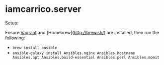 iamcarrico.server
=================

Setup:

Ensure [Vagrant](https://www.vagrantup.com/) and [Homebrew[(http://brew.sh/) are installed, then run the following:

* `brew install ansible`
* `ansible-galaxy install Ansibles.nginx Ansibles.hostname Ansibles.apt Ansibles.build-essential Ansibles.perl Ansibles.monit`
